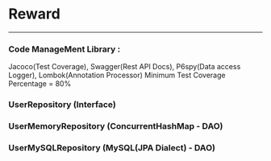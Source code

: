 # Reward

---
### Code ManageMent Library :
  Jacoco(Test Coverage), Swagger(Rest API Docs), 
  P6spy(Data access Logger), Lombok(Annotation Processor)
  Minimum Test Coverage Percentage = 80%

### UserRepository (Interface)

### UserMemoryRepository (ConcurrentHashMap - DAO)

### UserMySQLRepository (MySQL(JPA Dialect) - DAO)
